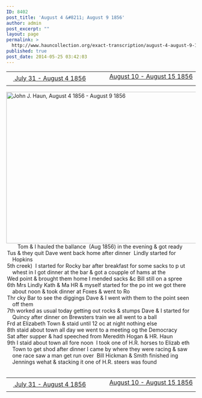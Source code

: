 ```yaml
---
ID: 8402
post_title: 'August 4 &#8211; August 9 1856'
author: admin
post_excerpt: ""
layout: page
permalink: >
  http://www.hauncollection.org/exact-transcription/august-4-august-9-1856/
published: true
post_date: 2014-05-25 03:42:03
---
```

<table style="width: 100%;" align="center">
<tbody>
<tr>
<td width="50%"><a title="July 31 – August 4 1856" href="http://www.hauncollection.org/version-2/version-ii-series-i/july-31-august-4-1856/"><img src="https://lh3.googleusercontent.com/-EFJpxxNiPNw/VqgtWBCZrMI/AAAAAAAAAFU/WfY4lPFWWkg/s800-Ic42/Soeb-Plain-Arrows-8-10px.png" alt="" width="10" height="10" /> July 31 - August 4 1856</a></td>
<td style="text-align: right;"><a title="August 10 – August 15 1856" href="http://www.hauncollection.org/version-2/version-ii-series-i/august-10-august-15-1856/"> August 10 - August 15 1856 <img src="https://lh3.googleusercontent.com/-67k0cYlpXHw/VqgtWKz1MXI/AAAAAAAAAFU/k9PW_Piyurk/s800-Ic42/Soeb-Plain-Arrows-5-10px.png" alt="" width="10" height="10" /></a></td>
</tr>
</tbody>
</table>
<a href="http://www.hauncollection.org/wp-content/uploads/John Haun/JJH_193_August 4 1856 - August 9 1856.JPG" target="_blank" rel="noopener"><img class="alignnone wp-image-2422 size-large" src="http://www.hauncollection.org/wp-content/uploads/John Haun/JJH_193_August 4 1856 - August 9 1856-1024x682.jpg" alt="John J. Haun, August 4 1856 - August 9 1856" width="604" height="402" /></a>
<div style="text-indent: -1em; padding-left: 16px;"><span style="color: #ffffff;">. </span>     Tom &amp; I hauled the ballance  (Aug 1856) in the evening &amp; got ready</div>
<div style="text-indent: -1em; padding-left: 16px;">Tus &amp; they quit Dave went back home after dinner  Lindly started for Hopkins</div>
<div style="text-indent: -1em; padding-left: 16px;">5th creek)  I started for Rocky bar after breakfast for some sacks to p
ut whest in I got dinner at the bar &amp; got a coupple of hams at the</div>
<div style="text-indent: -1em; padding-left: 16px;">Wed point &amp; brought them home I mended sacks &amp;c Bill still on a spree</div>
<div style="text-indent: -1em; padding-left: 16px;">6th Mrs Lindly Kath &amp; Ma HR &amp; myself started for the po
int we got there about noon &amp; took dinner at Foxes &amp; went to Ro</div>
<div style="text-indent: -1em; padding-left: 16px;">Thr cky Bar to see the diggings Dave &amp; I went with them to the point seen off them</div>
<div style="text-indent: -1em; padding-left: 16px;">7th worked as usual today getting out rocks &amp; stumps Dave &amp; I started
for Quincy after dinner on Brewsters train we all went to a ball</div>
<div style="text-indent: -1em; padding-left: 16px;">Frd at Elizabeth Town &amp; staid until 12 oc at night nothing else</div>
<div style="text-indent: -1em; padding-left: 16px;">8th staid about town all day we went to a meeting og the Democracy</div>
<div style="text-indent: -1em; padding-left: 16px;">Sat after supper &amp; had speeched from Meredith Hogan &amp; HR. Haun</div>
<div style="text-indent: -1em; padding-left: 16px;">9th I staid about town all fore noon  I took one of H.R. horses to Elizab
eth Town to get shod after dinner I came by where they were racing &amp; saw
one race saw a man get run over  Bill Hickman &amp; Smith finished
ing Jennings wehat &amp; stacking it one of H.R. steers was found</div>
&nbsp;
<table style="width: 100%;" align="center">
<tbody>
<tr>
<td width="50%"><a title="July 31 – August 4 1856" href="http://www.hauncollection.org/version-2/version-ii-series-i/july-31-august-4-1856/"><img src="https://lh3.googleusercontent.com/-EFJpxxNiPNw/VqgtWBCZrMI/AAAAAAAAAFU/WfY4lPFWWkg/s800-Ic42/Soeb-Plain-Arrows-8-10px.png" alt="" width="10" height="10" /> July 31 - August 4 1856</a></td>
<td style="text-align: right;"><a title="August 10 – August 15 1856" href="http://www.hauncollection.org/version-2/version-ii-series-i/august-10-august-15-1856/"> August 10 - August 15 1856 <img src="https://lh3.googleusercontent.com/-67k0cYlpXHw/VqgtWKz1MXI/AAAAAAAAAFU/k9PW_Piyurk/s800-Ic42/Soeb-Plain-Arrows-5-10px.png" alt="" width="10" height="10" /></a></td>
</tr>
</tbody>
</table>